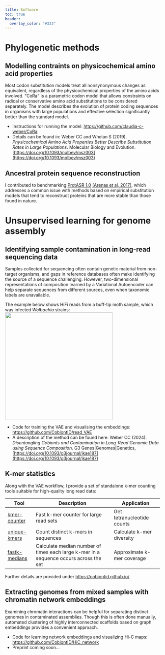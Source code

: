 ```yaml
---
title: Software
toc: true
header:
  overlay_color: "#333"
---
```


# Phylogenetic methods
## Modelling contraints on physicochemical amino acid properties

Most codon substitution models treat all nonsynonymous changes as equivalent, regardless of the physicochemical properties of the amino acids involved. "CoRa" is a parametric codon model that allows constraints on radical or conservative amino acid substitutions to be considered separately. The model describes the evolution of protein coding sequences in organisms with large populations and effective selection significantly better than the standard model.

- Instructions for running the model: https://github.com/claudia-c-weber/CoRa
- Details can be found in: Weber CC and Whelan S (2019). _Physicochemical Amino Acid Properties Better Describe Substitution Rates in Large Populations_. Molecular Biology and Evolution. [https://doi.org/10.1093/molbev/msz003](https://doi.org/10.1093/molbev/msz003)



## Ancestral protein sequence reconstruction

I contributed to benchmarking [ProtASR 1.0](https://github.com/MiguelArenas/protasr) [(Arenas et al, 2017)](https://academic.oup.com/sysbio/article/66/6/1054/2840014), which addresses a common issue with methods based on empirical substitution models that tend to reconstruct proteins that are more stable than those found in nature. 


# Unsupervised learning for genome assembly
## Identifying sample contamination in long-read sequencing data 
Samples collected for sequencing often contain genetic material from non-target organisms, and gaps in reference databases often make identifying the source of a sequence challenging. However, two-dimensional representations of composition learned by a Variational Autoencoder can help separate sequences from different sources, even when taxonomic labels are unavailable.

The example below shows HiFi reads from a buff-tip moth sample, which was infected _Wolbachia_ strains:
<img src="https://github.com/user-attachments/assets/ac9bf758-5680-44d9-8a94-b0a873de1791" width=350>


- Code for training the VAE and visualising the embeddings: https://github.com/CobiontID/read_VAE
- A description of the method can be found here: Weber CC (2024). _Disentangling Cobionts and Contamination in Long-Read Genomic Data using Sequence Composition_. G3 Genes|Genomes|Genetics, [https://doi.org/10.1093/g3journal/jkae187](https://doi.org/10.1093/g3journal/jkae187)



## K-mer statistics
Along with the VAE workflow, I provide a set of standalone k-mer counting tools suitable for high-quality long read data:

| Tool | Description | Application |
|--|--|--|
| [kmer-counter](https://github.com/CobiontID/kmer-counter) | Fast k-mer counter for large read sets | Get tetranucleotide counts |
| [unique-kmers](https://github.com/CobiontID/unique-kmer-counts) | Count distinct k-mers in sequences | Calculate k-mer diversity |
| [fastk-medians](https://github.com/CobiontID/fastk-medians) | Calculate median number of times each large k-mer in a sequence occurs across the set | Approximate k-mer coverage |

Further details are provided under https://cobiontid.github.io/


## Extracting genomes from mixed samples with chromatin network embeddings
Examining chromatin interactions can be helpful for separating distinct genomes in contaminated assemblies. Though this is often done manually, automated clustering of highly interconnected scaffolds based on graph embeddings provides a convenient approach.

- Code for learning network embeddings and visualizing Hi-C maps: https://github.com/CobiontID/HiC_network
- Preprint coming soon...

